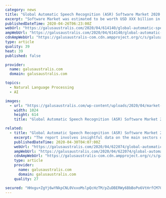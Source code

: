 ```yaml
---
category: news
title: "Global Automatic Speech Recognition (ASR) Software Market 2020 Top Key Players | Brainasoft, Nuance, LilySpeech, Smart Action Company, Lyrix"
excerpt: "Software Market was estimated to be worth USD XXX billion in 2017 and is projected to reach USD XXX billion by the end of 2023, growing at a CAGR of XX% over the forecast period of 2018-2023. The Automatic Speech Recognition (ASR) Software industry is highly competitive,"
publishedDateTime: 2020-04-26T06:23:00Z
webUrl: "https://galusaustralis.com/2020/04/614140/global-automatic-speech-recognition-asr-software-market-2020-top-key-players-brainasoft-nuance-lilyspeech-smart-action-company-lyrix/"
ampWebUrl: "https://galusaustralis.com/2020/04/614140/global-automatic-speech-recognition-asr-software-market-2020-top-key-players-brainasoft-nuance-lilyspeech-smart-action-company-lyrix/amp/"
cdnAmpWebUrl: "https://galusaustralis-com.cdn.ampproject.org/c/s/galusaustralis.com/2020/04/614140/global-automatic-speech-recognition-asr-software-market-2020-top-key-players-brainasoft-nuance-lilyspeech-smart-action-company-lyrix/amp/"
type: article
quality: 39
heat: 39
published: false

provider:
  name: galusaustralis.com
  domain: galusaustralis.com

topics:
  - Natural Language Processing
  - AI

images:
  - url: "https://galusaustralis.com/wp-content/uploads/2020/04/market-research-reports-11.jpg"
    width: 1024
    height: 614
    title: "Global Automatic Speech Recognition (ASR) Software Market 2020 Top Key Players | Brainasoft, Nuance, LilySpeech, Smart Action Company, Lyrix"

related:
  - title: "Global Automatic Speech Recognition (ASR) Software Market 2020 – Brainasoft, Nuance, LilySpeech, Smart Action Company, Lyrix"
    excerpt: "The report involves insightful data on the main sectors of the Global Automatic Speech Recognition (ASR) Software Market. The report has segmented market, by its types and applications. Each segment has analyzed completely on the basis of its production,"
    publishedDateTime: 2020-04-30T04:07:00Z
    webUrl: "https://galusaustralis.com/2020/04/622074/global-automatic-speech-recognition-asr-software-market-2020-brainasoft-nuance-lilyspeech-smart-action-company-lyrix/"
    ampWebUrl: "https://galusaustralis.com/2020/04/622074/global-automatic-speech-recognition-asr-software-market-2020-brainasoft-nuance-lilyspeech-smart-action-company-lyrix/amp/"
    cdnAmpWebUrl: "https://galusaustralis-com.cdn.ampproject.org/c/s/galusaustralis.com/2020/04/622074/global-automatic-speech-recognition-asr-software-market-2020-brainasoft-nuance-lilyspeech-smart-action-company-lyrix/amp/"
    type: article
    provider:
      name: galusaustralis.com
      domain: galusaustralis.com
    quality: 27

secured: "HHxgu+ZgYj6wYNkpCNL0VxxoMslpQcHzTM/pZuDBERWy6BbBoPo6VtHrfCM70GXXH6VwwSiUZMce+ccAkKjnKpj25gm0MRIxIrHwNyFM6hn+5FMx1lmEJ2x9DkdNEZw29C1Wgdw5sdbYKvPuCKMOawHJnPw84dHMhhU9OmETjGIYPhPle4JnwaUWtQ2naaPuQw1kz09k1IElRCJhKzBlS3sW4CzrDrnZzRdfnusSKjCIsJRLxswdWmoksUTTiHlgbm6+zlZKtDf+vXImVTBxabsjeZ4JXuIamFT18IVQ1/3oDgL7cIJIBS0Qsh9iD1uMsUgo8+EQ7So3vjM/eGyz01luX6Fzk3IIhVoH/t8qXRZg40ZRFgXfMNqpUIVK9OXGFe0CjSdPE2+bpeRsOXnN93MMc8yj+fPMVJWZR12M/PptvckYUMbXUs2+KbI1ITMn/jkG4iKS18MtR535f18v8b1/1eGRvtOGNyfO6gtLX+0=;mQvPcpBrpEmUH5QqUWq0Pw=="
---
```


